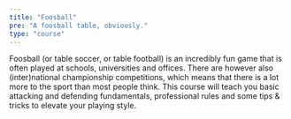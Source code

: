 ```yaml
---
title: "Foosball"
pre: "A foosball table, obviously."
type: "course"
---
```


Foosball (or table soccer, or table football) is an incredibly fun game that is often played at schools, universities and offices. There are however also (inter)national championship competitions, which means that there is a lot more to the sport than most people think. This course will teach you basic attacking and defending fundamentals, professional rules and some tips & tricks to elevate your playing style.